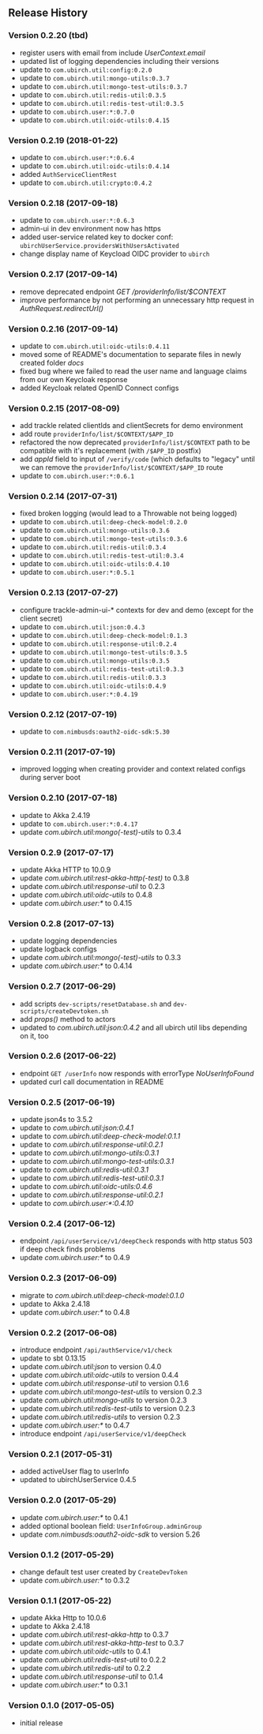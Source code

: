 ## Release History

### Version 0.2.20 (tbd)

* register users with email from include _UserContext.email_
* updated list of logging dependencies including their versions
* update to `com.ubirch.util:config:0.2.0`
* update to `com.ubirch.util:mongo-utils:0.3.7`
* update to `com.ubirch.util:mongo-test-utils:0.3.7`
* update to `com.ubirch.util:redis-util:0.3.5`
* update to `com.ubirch.util:redis-test-util:0.3.5`
* update to `com.ubirch.user:*:0.7.0`
* update to `com.ubirch.util:oidc-utils:0.4.15`

### Version 0.2.19 (2018-01-22)

* update to `com.ubirch.user:*:0.6.4`
* update to `com.ubirch.util:oidc-utils:0.4.14`
* added `AuthServiceClientRest`
* update to `com.ubirch.util:crypto:0.4.2`

### Version 0.2.18 (2017-09-18)

* update to `com.ubirch.user:*:0.6.3`
* admin-ui in dev environment now has https 
* added user-service related key to docker conf: `ubirchUserService.providersWithUsersActivated`
* change display name of Keycload OIDC provider to `ubirch`

### Version 0.2.17 (2017-09-14)

* remove deprecated endpoint _GET /providerInfo/list/$CONTEXT_
* improve performance by not performing an unnecessary http request in _AuthRequest.redirectUrl()_

### Version 0.2.16 (2017-09-14)

* update to `com.ubirch.util:oidc-utils:0.4.11`
* moved some of README's documentation to separate files in newly created folder _docs_
* fixed bug where we failed to read the user name and language claims from our own Keycloak response
* added Keycloak related OpenID Connect configs

### Version 0.2.15 (2017-08-09)

* add trackle related clientIds and clientSecrets for demo environment
* add route `providerInfo/list/$CONTEXT/$APP_ID`
* refactored the now deprecated `providerInfo/list/$CONTEXT` path to be compatible with it's replacement (with `/$APP_ID` postfix)
* add _appId_ field to input of `/verify/code` (which defaults to "legacy" until we can remove the `providerInfo/list/$CONTEXT/$APP_ID` route
* update to `com.ubirch.user:*:0.6.1`

### Version 0.2.14 (2017-07-31)

* fixed broken logging (would lead to a Throwable not being logged)
* update to `com.ubirch.util:deep-check-model:0.2.0`
* update to `com.ubirch.util:mongo-utils:0.3.6`
* update to `com.ubirch.util:mongo-test-utils:0.3.6`
* update to `com.ubirch.util:redis-util:0.3.4`
* update to `com.ubirch.util:redis-test-util:0.3.4`
* update to `com.ubirch.util:oidc-utils:0.4.10`
* update to `com.ubirch.user:*:0.5.1`

### Version 0.2.13 (2017-07-27)

* configure trackle-admin-ui-* contexts for dev and demo (except for the client secret)
* update to `com.ubirch.util:json:0.4.3`
* update to `com.ubirch.util:deep-check-model:0.1.3`
* update to `com.ubirch.util:response-util:0.2.4`
* update to `com.ubirch.util:mongo-test-utils:0.3.5`
* update to `com.ubirch.util:mongo-utils:0.3.5`
* update to `com.ubirch.util:redis-test-util:0.3.3`
* update to `com.ubirch.util:redis-util:0.3.3`
* update to `com.ubirch.util:oidc-utils:0.4.9`
* update to `com.ubirch.user:*:0.4.19`

### Version 0.2.12 (2017-07-19)

* update to `com.nimbusds:oauth2-oidc-sdk:5.30`

### Version 0.2.11 (2017-07-19)

* improved logging when creating provider and context related configs during server boot

### Version 0.2.10 (2017-07-18)

* update to Akka 2.4.19
* update to `com.ubirch.user:*:0.4.17`
* update _com.ubirch.util:mongo(-test)-utils_ to 0.3.4

### Version 0.2.9 (2017-07-17)

* update Akka HTTP to 10.0.9
* update _com.ubirch.util:rest-akka-http(-test)_ to 0.3.8
* update _com.ubirch.util:response-util_ to 0.2.3
* update _com.ubirch.util:oidc-utils_ to 0.4.8
* update _com.ubirch.user:*_ to 0.4.15

### Version 0.2.8 (2017-07-13)

* update logging dependencies
* update logback configs
* update _com.ubirch.util:mongo(-test)-utils_ to 0.3.3
* update _com.ubirch.user:*_ to 0.4.14

### Version 0.2.7 (2017-06-29)

* add scripts `dev-scripts/resetDatabase.sh` and `dev-scripts/createDevtoken.sh`
* add _props()_ method to actors
* updated to _com.ubirch.util:json:0.4.2_ and all ubirch util libs depending on it, too

### Version 0.2.6 (2017-06-22)

* endpoint `GET /userInfo` now responds with errorType _NoUserInfoFound_
* updated curl call documentation in README

### Version 0.2.5 (2017-06-19)

* update json4s to 3.5.2
* update to _com.ubirch.util:json:0.4.1_
* update to _com.ubirch.util:deep-check-model:0.1.1_
* update to _com.ubirch.util:response-util:0.2.1_
* update to _com.ubirch.util:mongo-utils:0.3.1_
* update to _com.ubirch.util:mongo-test-utils:0.3.1_
* update to _com.ubirch.util:redis-util:0.3.1_
* update to _com.ubirch.util:redis-test-util:0.3.1_
* update to _com.ubirch.util:oidc-utils:0.4.6_
* update to _com.ubirch.util:response-util:0.2.1_
* update to _com.ubirch.user:*:0.4.10_

### Version 0.2.4 (2017-06-12)

* endpoint `/api/userService/v1/deepCheck` responds with http status 503 if deep check finds problems
* update _com.ubirch.user:*_ to 0.4.9

### Version 0.2.3 (2017-06-09)

* migrate to _com.ubirch.util:deep-check-model:0.1.0_
* update to Akka 2.4.18
* update _com.ubirch.user:*_ to 0.4.8

### Version 0.2.2 (2017-06-08)

* introduce endpoint `/api/authService/v1/check`
* update to sbt 0.13.15
* update _com.ubirch.util:json_ to version 0.4.0
* update _com.ubirch.util:oidc-utils_ to version 0.4.4
* update _com.ubirch.util:response-util_ to version 0.1.6
* update _com.ubirch.util:mongo-test-utils_ to version 0.2.3
* update _com.ubirch.util:mongo-utils_ to version 0.2.3
* update _com.ubirch.util:redis-test-utils_ to version 0.2.3
* update _com.ubirch.util:redis-utils_ to version 0.2.3
* update _com.ubirch.user:*_ to 0.4.7
* introduce endpoint `/api/userService/v1/deepCheck`

### Version 0.2.1 (2017-05-31)

* added activeUser flag to userInfo
* updated to ubirchUserService 0.4.5

### Version 0.2.0 (2017-05-29)

* update _com.ubirch.user:*_ to 0.4.1
* added optional boolean field: `UserInfoGroup.adminGroup`
* update _com.nimbusds:oauth2-oidc-sdk_ to version 5.26

### Version 0.1.2 (2017-05-29)

* change default test user created by `CreateDevToken`
* update _com.ubirch.user:*_ to 0.3.2

### Version 0.1.1 (2017-05-22)

* update Akka Http to 10.0.6
* update to Akka 2.4.18
* update _com.ubirch.util:rest-akka-http_ to 0.3.7
* update _com.ubirch.util:rest-akka-http-test_ to 0.3.7
* update _com.ubirch.util:oidc-utils_ to 0.4.1
* update _com.ubirch.util:redis-test-util_ to 0.2.2
* update _com.ubirch.util:redis-util_ to 0.2.2
* update _com.ubirch.util:response-util_ to 0.1.4
* update _com.ubirch.user:*_ to 0.3.1

### Version 0.1.0 (2017-05-05)

* initial release
